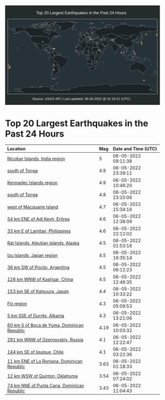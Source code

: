 ![Map](./map.png)

# Top 20 Largest Earthquakes in the Past 24 Hours

| Location | Mag | Date and Time (UTC) |
|:---|:---|:---|
| [Nicobar Islands, India region](https://earthquake.usgs.gov/earthquakes/eventpage/us7000hf4j) | 5 | 06-05-2022 09:11:38 |
| [south of Tonga](https://earthquake.usgs.gov/earthquakes/eventpage/us7000hf8c) | 4.9 | 06-05-2022 23:39:11 |
| [Kermadec Islands region](https://earthquake.usgs.gov/earthquakes/eventpage/us7000hf4w) | 4.9 | 06-05-2022 10:46:20 |
| [south of Tonga](https://earthquake.usgs.gov/earthquakes/eventpage/us7000hf85) | 4.8 | 06-05-2022 23:10:06 |
| [west of Macquarie Island](https://earthquake.usgs.gov/earthquakes/eventpage/us7000hf63) | 4.7 | 06-05-2022 15:34:16 |
| [54 km ENE of Adi Keyh, Eritrea](https://earthquake.usgs.gov/earthquakes/eventpage/us7000hf59) | 4.6 | 06-05-2022 12:38:09 |
| [33 km E of Lamitan, Philippines](https://earthquake.usgs.gov/earthquakes/eventpage/us7000hf7s) | 4.6 | 06-05-2022 22:12:02 |
| [Rat Islands, Aleutian Islands, Alaska](https://earthquake.usgs.gov/earthquakes/eventpage/us7000hf2y) | 4.5 | 06-05-2022 01:53:16 |
| [Izu Islands, Japan region](https://earthquake.usgs.gov/earthquakes/eventpage/us7000hf6j) | 4.5 | 06-05-2022 16:35:14 |
| [36 km SW of Pocito, Argentina](https://earthquake.usgs.gov/earthquakes/eventpage/us7000hf3y) | 4.5 | 06-05-2022 06:12:23 |
| [126 km WNW of Kashgar, China](https://earthquake.usgs.gov/earthquakes/eventpage/us7000hf5a) | 4.5 | 06-05-2022 12:46:35 |
| [153 km SE of Katsuura, Japan](https://earthquake.usgs.gov/earthquakes/eventpage/us7000hf4r) | 4.4 | 06-05-2022 10:33:22 |
| [Fiji region](https://earthquake.usgs.gov/earthquakes/eventpage/us7000hf3k) | 4.3 | 06-05-2022 05:09:53 |
| [5 km SSE of Durrës, Albania](https://earthquake.usgs.gov/earthquakes/eventpage/us7000hf5i) | 4.3 | 06-05-2022 13:21:06 |
| [60 km S of Boca de Yuma, Dominican Republic](https://earthquake.usgs.gov/earthquakes/eventpage/pr2022156001) | 4.19 | 06-05-2022 10:03:32 |
| [291 km WNW of Ozernovskiy, Russia](https://earthquake.usgs.gov/earthquakes/eventpage/us7000hf55) | 4.1 | 06-05-2022 12:22:47 |
| [144 km SE of Iquique, Chile](https://earthquake.usgs.gov/earthquakes/eventpage/us7000hf37) | 4.1 | 06-05-2022 03:22:36 |
| [11 km ENE of La Romana, Dominican Republic](https://earthquake.usgs.gov/earthquakes/eventpage/pr2022156000) | 3.63 | 06-05-2022 01:18:33 |
| [12 km WSW of Quinton, Oklahoma](https://earthquake.usgs.gov/earthquakes/eventpage/ok2022kxtq) | 3.54 | 06-05-2022 07:24:02 |
| [74 km NNE of Punta Cana, Dominican Republic](https://earthquake.usgs.gov/earthquakes/eventpage/pr71352498) | 3.43 | 06-05-2022 11:04:43 |
